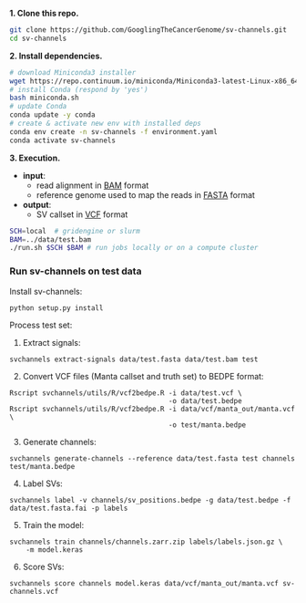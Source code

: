 **1. Clone this repo.**

```bash
git clone https://github.com/GooglingTheCancerGenome/sv-channels.git
cd sv-channels
```

**2. Install dependencies.**

```bash
# download Miniconda3 installer
wget https://repo.continuum.io/miniconda/Miniconda3-latest-Linux-x86_64.sh -O miniconda.sh
# install Conda (respond by 'yes')
bash miniconda.sh
# update Conda
conda update -y conda
# create & activate new env with installed deps
conda env create -n sv-channels -f environment.yaml
conda activate sv-channels
```

**3. Execution.**

-   **input**:
    - read alignment in [BAM](https://samtools.github.io/hts-specs/SAMv1.pdf) format
    - reference genome used to map the reads in [FASTA](https://www.ncbi.nlm.nih.gov/BLAST/fasta.shtml) format
-   **output**:
    - SV callset in [VCF](https://samtools.github.io/hts-specs/VCFv4.3.pdf) format

```bash
SCH=local  # gridengine or slurm
BAM=../data/test.bam
./run.sh $SCH $BAM # run jobs locally or on a compute cluster
```
### Run sv-channels on test data
Install sv-channels:
```commandline
python setup.py install
```
Process test set:
1. Extract signals:
```commandline
svchannels extract-signals data/test.fasta data/test.bam test
```
2. Convert VCF files (Manta callset and truth set) to BEDPE format:
```commandline
Rscript svchannels/utils/R/vcf2bedpe.R -i data/test.vcf \
                                       -o data/test.bedpe
Rscript svchannels/utils/R/vcf2bedpe.R -i data/vcf/manta_out/manta.vcf \
                                       -o test/manta.bedpe
```
3. Generate channels:
```commandline
svchannels generate-channels --reference data/test.fasta test channels test/manta.bedpe
```
4. Label SVs:
```commandline
svchannels label -v channels/sv_positions.bedpe -g data/test.bedpe -f data/test.fasta.fai -p labels
```
5. Train the model:
```commandline
svchannels train channels/channels.zarr.zip labels/labels.json.gz \
    -m model.keras
```
6. Score SVs:
```commandline
svchannels score channels model.keras data/vcf/manta_out/manta.vcf sv-channels.vcf
```

